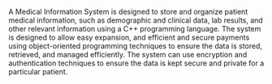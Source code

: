 A Medical Information System is designed to store and organize patient medical information, such as demographic and clinical data, lab results, and other relevant information using a C++ programming language. The system is designed to allow easy expansion, and efficient and secure payments using object-oriented programming techniques to ensure the data is stored, retrieved, and managed efficiently. The system can use encryption and authentication techniques to ensure the data is kept secure and private for a particular patient. 

